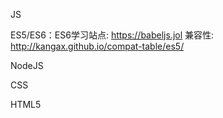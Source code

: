 JS

ES5/ES6：ES6学习站点: https://babeljs.jol    兼容性: http://kangax.github.io/compat-table/es5/

NodeJS

CSS

HTML5





























